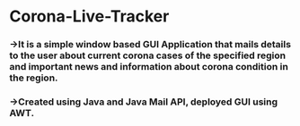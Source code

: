 # Corona-Live-Tracker

### ->It is a simple window based GUI Application that mails details to the user about current corona cases of the specified region and important news and information about corona condition in the region.
### ->Created using Java and Java Mail API, deployed GUI using AWT.
